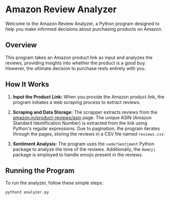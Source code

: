 # Amazon Review Analyzer

Welcome to the Amazon Review Analyzer, a Python program designed to help you make informed decisions about purchasing products on Amazon.

## Overview

This program takes an Amazon product link as input and analyzes the reviews, providing insights into whether the product is a good buy. However, the ultimate decision to purchase rests entirely with you.

## How It Works

1. **Input the Product Link:** When you provide the Amazon product link, the program initiates a web scraping process to extract reviews.

2. **Scraping and Data Storage:** The scrapper extracts reviews from the [amazon.in/product-reviews/asin](amazon.in/product-reviews/asin) page. The unique ASIN (Amazon Standard Identification Number) is extracted from the link using Python's regular expressions. Due to pagination, the program iterates through the pages, storing the reviews in a CSV file named `reviews.csv`.

3. **Sentiment Analysis:** The program uses the `vaderSentiment` Python package to analyze the tone of the reviews. Additionally, the `demoji` package is employed to handle emojis present in the reviews.

## Running the Program

To run the analyzer, follow these simple steps:

```bash
python3 analyzer.py
